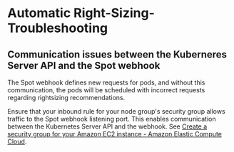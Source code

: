 # Automatic Right-Sizing-Troubleshooting

## Communication issues between the Kuberneres Server API and the Spot webhook

The Spot webhook defines new requests for pods, and without this communication, the pods will be scheduled with incorrect requests regarding rightsizing recommendations.

Ensure that your inbound rule for your node group's security group allows traffic to the Spot webhook listening port. This enables communication between the Kubernetes Server API and the webhook. See [Create a security group for your Amazon EC2 instance - Amazon Elastic Compute Cloud](https://docs.aws.amazon.com/AWSEC2/latest/UserGuide/creating-security-group.html).
